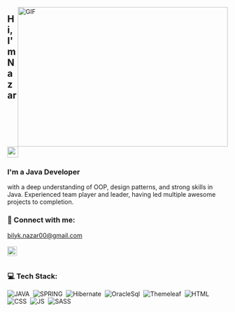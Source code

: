 <img align="right" alt="GIF" src="https://user-images.githubusercontent.com/62611772/187731652-30ee7ef6-ae39-40c1-9394-e5c90ba8a4f7.gif" 
 width="480" height="320" />

## Hi, I'm Nazar <img src="https://media.giphy.com/media/hvRJCLFzcasrR4ia7z/giphy.gif" width="25px">


### I'm a Java Developer
with a deep understanding of OOP, design patterns, and strong skills in Java. Experienced team player and leader, having led multiple awesome projects to completion.
 
### 🤝 Connect with me:
bilyk.nazar00@gmail.com
<br/><br/>
[<img align="left" alt="nazar | LinkedIn" width="22px" src="https://cdn.jsdelivr.net/npm/simple-icons@v3/icons/linkedin.svg" />][linkedin]
<br/><br/>
### 💻 Tech Stack:

![JAVA](https://img.shields.io/badge/-JAVA-333333?style=flat&logo=JAVA)&nbsp;
![SPRING](https://img.shields.io/badge/-Spring-333333?style=flat&logo=SPRING)&nbsp;
![Hibernate](https://img.shields.io/badge/-Hibernate-333333?style=flat&logo=Hibernate)&nbsp;
![OracleSql](https://img.shields.io/badge/-MySQL-333333?style=flat&logo=MySQL)&nbsp;
![Themeleaf](https://img.shields.io/badge/-Thymeleaf-333333?style=flat&logo=thymeleaf)&nbsp;
![HTML](https://img.shields.io/badge/-HTML-333333?style=flat&logo=HTML5)&nbsp;
![CSS](https://img.shields.io/badge/-CSS-333333?style=flat&logo=CSS3&logoColor=1572B6)&nbsp;
![JS](https://img.shields.io/badge/-JavaScript-333333?style=flat&logo=javascript)&nbsp;
![SASS](https://img.shields.io/badge/-SASS/SCSS-333333?style=flat&logo=SASS)&nbsp;

<!-- <br />
### 🛠 Tools: -->

<!-- ![Scrum](https://img.shields.io/badge/-Agile-333333?style=flat&logo=agile)&nbsp; -->
<!-- ![GitHub](https://img.shields.io/badge/-GitHub-333333?style=flat&logo=github)&nbsp;
![Figma](https://img.shields.io/badge/-Figma-333333?style=flat&logo=figma)&nbsp;
![Photoshop](https://img.shields.io/badge/-Photoshop-333333?style=flat&logo=adobe-photoshop)&nbsp;
![Webpack](https://img.shields.io/badge/-Webpack-333333?style=flat&logo=webpack)&nbsp;
![EsLint](https://img.shields.io/badge/-EsLint-333333?style=flat&logo=eslint)&nbsp;
![Prettier](https://img.shields.io/badge/-Prettier-333333?style=flat&logo=prettier)&nbsp;
![Webstorm](https://img.shields.io/badge/-Webstorm-333333?style=flat&logo=webstorm&logoColor=ligthblue)&nbsp;
![VisualStudio](https://img.shields.io/badge/-VisualStudio-333333?style=flat&logo=visualStudio&logoColor=ligthblue)&nbsp; -->
<!-- ![Chrome](https://img.shields.io/badge/-Chrome-333333?style=flat&logo=google-chrome&logoColor=#C7C4B9)&nbsp; -->

<br />


[linkedin]: https://www.linkedin.com/in/nazar-bilyk-5438b4170/
